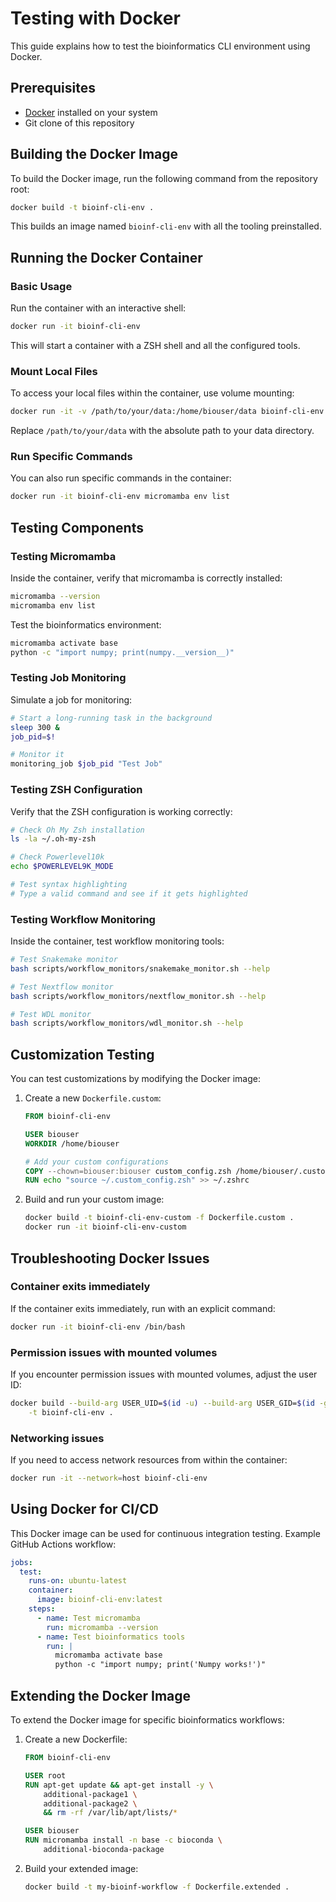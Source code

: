 # Testing with Docker

This guide explains how to test the bioinformatics CLI environment using Docker.

## Prerequisites

- [Docker](https://www.docker.com/get-started) installed on your system
- Git clone of this repository

## Building the Docker Image

To build the Docker image, run the following command from the repository root:

```bash
docker build -t bioinf-cli-env .
```

This builds an image named `bioinf-cli-env` with all the tooling preinstalled.

## Running the Docker Container

### Basic Usage

Run the container with an interactive shell:

```bash
docker run -it bioinf-cli-env
```

This will start a container with a ZSH shell and all the configured tools.

### Mount Local Files

To access your local files within the container, use volume mounting:

```bash
docker run -it -v /path/to/your/data:/home/biouser/data bioinf-cli-env
```

Replace `/path/to/your/data` with the absolute path to your data directory.

### Run Specific Commands

You can also run specific commands in the container:

```bash
docker run -it bioinf-cli-env micromamba env list
```

## Testing Components

### Testing Micromamba

Inside the container, verify that micromamba is correctly installed:

```bash
micromamba --version
micromamba env list
```

Test the bioinformatics environment:

```bash
micromamba activate base
python -c "import numpy; print(numpy.__version__)"
```

### Testing Job Monitoring

Simulate a job for monitoring:

```bash
# Start a long-running task in the background
sleep 300 &
job_pid=$!

# Monitor it
monitoring_job $job_pid "Test Job"
```

### Testing ZSH Configuration

Verify that the ZSH configuration is working correctly:

```bash
# Check Oh My Zsh installation
ls -la ~/.oh-my-zsh

# Check Powerlevel10k
echo $POWERLEVEL9K_MODE

# Test syntax highlighting
# Type a valid command and see if it gets highlighted
```

### Testing Workflow Monitoring

Inside the container, test workflow monitoring tools:

```bash
# Test Snakemake monitor
bash scripts/workflow_monitors/snakemake_monitor.sh --help

# Test Nextflow monitor
bash scripts/workflow_monitors/nextflow_monitor.sh --help

# Test WDL monitor
bash scripts/workflow_monitors/wdl_monitor.sh --help
```

## Customization Testing

You can test customizations by modifying the Docker image:

1. Create a new `Dockerfile.custom`:

   ```dockerfile
   FROM bioinf-cli-env

   USER biouser
   WORKDIR /home/biouser

   # Add your custom configurations
   COPY --chown=biouser:biouser custom_config.zsh /home/biouser/.custom_config.zsh
   RUN echo "source ~/.custom_config.zsh" >> ~/.zshrc
   ```

1. Build and run your custom image:

   ```bash
   docker build -t bioinf-cli-env-custom -f Dockerfile.custom .
   docker run -it bioinf-cli-env-custom
   ```

## Troubleshooting Docker Issues

### Container exits immediately

If the container exits immediately, run with an explicit command:

```bash
docker run -it bioinf-cli-env /bin/bash
```

### Permission issues with mounted volumes

If you encounter permission issues with mounted volumes, adjust the user ID:

```bash
docker build --build-arg USER_UID=$(id -u) --build-arg USER_GID=$(id -g) \
    -t bioinf-cli-env .
```

### Networking issues

If you need to access network resources from within the container:

```bash
docker run -it --network=host bioinf-cli-env
```

## Using Docker for CI/CD

This Docker image can be used for continuous integration testing. Example GitHub
Actions workflow:

```yaml
jobs:
  test:
    runs-on: ubuntu-latest
    container:
      image: bioinf-cli-env:latest
    steps:
      - name: Test micromamba
        run: micromamba --version
      - name: Test bioinformatics tools
        run: |
          micromamba activate base
          python -c "import numpy; print('Numpy works!')"
```

## Extending the Docker Image

To extend the Docker image for specific bioinformatics workflows:

1. Create a new Dockerfile:

   ```dockerfile
   FROM bioinf-cli-env

   USER root
   RUN apt-get update && apt-get install -y \
       additional-package1 \
       additional-package2 \
       && rm -rf /var/lib/apt/lists/*

   USER biouser
   RUN micromamba install -n base -c bioconda \
       additional-bioconda-package
   ```

1. Build your extended image:

   ```bash
   docker build -t my-bioinf-workflow -f Dockerfile.extended .
   ```
